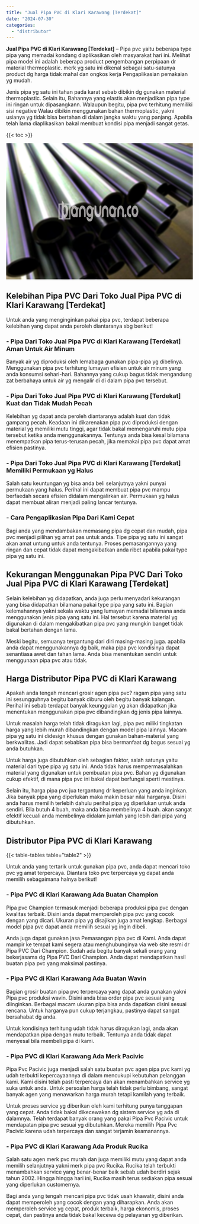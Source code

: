```yaml
---
title: "Jual Pipa PVC di Klari Karawang [Terdekat]"
date: "2024-07-30"
categories: 
  - "distributor"
---
```


**Jual Pipa PVC di Klari Karawang \[Terdekat\]** – Pipa pvc yaitu beberapa type pipa yang memadai kondang diaplikasikan oleh masyarakat hari ini. Melihat pipa model ini adalah beberapa product pengembangan perpipaan dr material thermoplastic. merk yg satu ini dikenal sebagai satu-satunya product dg harga tidak mahal dan ongkos kerja Pengaplikasian pemakaian yg mudah.

Jenis pipa yg satu ini tahan pada karat sebab dibikin dg gunakan material thermoplastic. Selain itu, Bahannya yang elastis akan menjadikan pipa type ini ringan untuk dipasangkann. Walaupun begitu, pipa pvc terhitung memiliki sisi negative Walau dibikin menggunakan bahan thermoplastic, yakni usianya yg tidak bisa bertahan di dalam jangka waktu yang panjang. Apabila telah lama diaplikasikan bakal membuat kondisi pipa menjadi sangat getas.

{{< toc >}}

![Jual Pipa PVC di Klari Karawang [Terdekat]](/images/jaul-pipa-pvc-07.png)

## Kelebihan Pipa PVC Dari Toko Jual Pipa PVC di Klari Karawang \[Terdekat\]

Untuk anda yang menginginkan pakai pipa pvc, terdapat beberapa kelebihan yang dapat anda peroleh diantaranya sbg berikut!

### \- Pipa Dari Toko Jual Pipa PVC di Klari Karawang \[Terdekat\] Aman Untuk Air Minum

Banyak air yg diproduksi oleh lemabaga gunakan pipa-pipa yg dibelinya. Menggunakan pipa pvc terhitung lumayan efisien untuk air minum yang anda konsumsi sehari-hari. Bahannya yang cukup bagus tidak mengandung zat berbahaya untuk air yg mengalir di di dalam pipa pvc tersebut.

### \- Pipa Dari Toko Jual Pipa PVC di Klari Karawang \[Terdekat\] Kuat dan Tidak Mudah Pecah

Kelebihan yg dapat anda peroleh diantaranya adalah kuat dan tidak gampang pecah. Keadaan ini dikarenakan pipa pvc diproduksi dengan material yg memiliki mutu tinggi, agar tidak bakal memengaruhi mutu pipa tersebut ketika anda menggunakannya. Tentunya anda bisa kesal bilamana menempatkan pipa terus-terusan pecah, jika memakai pipa pvc dapat amat efisien pastinya.

### \- Pipa Dari Toko Jual Pipa PVC di Klari Karawang \[Terdekat\] Memiliki Permukaan yg Halus

Salah satu keuntungan yg bisa anda beli selanjutnya yakni punyai permukaan yang halus. Perihal ini dapat membuat pipa pvc mampu berfaedah secara efisien didalam mengalirkan air. Permukaan yg halus dapat membuat aliran menjadi paling lancar tentunya.

### \- Cara Pengaplikasian Pipa Dari Kami Cepat

Bagi anda yang mendambakan memasang pipa dg cepat dan mudah, pipa pvc menjadi pilihan yg amat pas untuk anda. Tipe pipa yg satu ini sangat akan amat untung untuk anda tentunya. Proses pemasangannya yang ringan dan cepat tidak dapat mengakibatkan anda ribet apabila pakai type pipa yg satu ini.

## Kekurangan Menggunakan Pipa PVC Dari Toko Jual Pipa PVC di Klari Karawang \[Terdekat\]

Selain kelebihan yg didapatkan, anda juga perlu menyadari kekurangan yang bisa didapatkan bilamana pakai type pipa yang satu ini. Bagian kelemahannya yakni sekala waktu yang lumayan memadai bilamana anda menggunakan jenis pipa yang satu ini. Hal tersebut karena material yg digunakan di dalam mengakibatkan pipa pvc yang mungkin banget tidak bakal bertahan dengan lama.

Meski begitu, semuanya tergantung dari diri masing-masing juga. apabila anda dapat menggunakannya dg baik, maka pipa pvc kondisinya dapat senantiasa awet dan tahan lama. Anda bisa menentukan sendiri untuk menggunaan pipa pvc atau tidak.

## Harga Distributor Pipa PVC di Klari Karawang

Apakah anda tengah mencari grosir agen pipa pvc? ragam pipa yang satu ini sesungguhnya begitu banyak diburu oleh begitu banyak kalangan. Perihal ini sebab terdapat banyak keunggulan yg akan didapatkan jika menentukan menggunakan pipa pvc dibandingkan dg jenis pipa lainnya.

Untuk masalah harga telah tidak diragukan lagi, pipa pvc miliki tingkatan harga yang lebih murah dibandingkan dengan model pipa lainnya. Macam pipa yg satu ini didesign khusus dengan gunakan bahan-material yang berkwalitas. Jadi dapat sebabkan pipa bisa bermanfaat dg bagus sesuai yg anda butuhkan.

Untuk harga juga dibutuhkan oleh sebagian faktor, salah satunya yaitu material dari type pipa yg satu ini. Anda tidak harus mempermasalahkan material yang digunakan untuk pembuatan pipa pvc. Bahan yg digunakan cukup efektif, di mana pipa pvc ini bakal dapat berfungsi sperti mestinya.

Selain itu, harga pipa pvc jua tergantung dr keperluan yang anda inginkan. Jika banyak pipa yang diperlukan maka makin besar nilai harganya. Disini anda harus memilih terlebih dahulu perihal pipa yg diperlukan untuk anda sendiri. Bila butuh 4 buah, maka anda bisa membelinya 4 buah. akan sangat efektif kecuali anda membelinya didalam jumlah yang lebih dari pipa yang dibutuhkan.

## Distributor Pipa PVC di Klari Karawang

{{< table-tables table="table2" >}}

Untuk anda yang tertarik untuk gunakan pipa pvc, anda dapat mencari toko pvc yg amat terpercaya. Diantara toko pvc terpercaya yg dapat anda memilih sebagaimana halnya berikut!

### \- Pipa PVC di Klari Karawang Ada Buatan Champion

Pipa pvc Champion termasuk menjadi beberapa produksi pipa pvc dengan kwalitas terbaik. Disini anda dapat memperoleh pipa pvc yang cocok dengan yang dicari. Ukuran pipa yg disajikan juga amat lengkap. Berbagai model pipa pvc dapat anda memilih sesuai yg ingin dibeli.

Anda juga dapat gunakan jasa Pemasangan pipa pvc di Kami. Anda dapat mampir ke tempat kami segera atau menghubunginya via web site resmi dr Pipa PVC Dari Champion. Sudah ada begitu banyak sekali orang yang bekerjasama dg Pipa PVC Dari Champion. Anda dapat mendapatkan hasil buatan pipa pvc yang maksimal pastinya.

### \- Pipa PVC di Klari Karawang Ada Buatan Wavin

Bagian grosir buatan pipa pvc terpercaya yang dapat anda gunakan yakni Pipa pvc produksi wavin. Disini anda bisa order pipa pvc sesuai yang diinginkan. Berbagai macam ukuran pipa bisa anda dapatkan disini sesuai rencana. Untuk harganya pun cukup terjangkau, pastinya dapat sangat bersahabat dg anda.

Untuk kondisinya terhitung udah tidak harus diragukan lagi, anda akan mendapatkan pipa dengan mutu terbaik. Tentunya anda tidak dapat menyesal bila membeli pipa di kami.

### \- Pipa PVC di Klari Karawang Ada Merk Pacivic

Pipa Pvc Pacivic juga menjadi salah satu buatan pvc agen pipa pvc kami yg udah terbukti kepercayaannya di dalam mencukupi kebutuhan pelanggan kami. Kami disini telah pasti terpercaya dan akan menambahkan service yg suka untuk anda. Untuk persoalan harga telah tidak perlu bimbang, sangat banyak agen yang menawarkan harga murah tetapi kamilah yang terbaik.

Untuk proses service yg diberikan oleh kami terhitung punya tanggapan yang cepat. Anda tidak bakal dikecewakan dg sistem service yg ada di dalamnya. Telah terdapat banyak orang yang pakai Pipa Pvc Pacivic untuk mendapatan pipa pvc sesuai yg dibutuhkan. Mereka memilih Pipa Pvc Pacivic karena udah terpercaya dan sangat terjamin keamanannya.

### \- Pipa PVC di Klari Karawang Ada Produk Rucika

Salah satu agen merk pvc murah dan juga memiliki mutu yang dapat anda memilih selanjutnya yakni merk pipa pvc Rucika. Rucika telah terbukti menambahkan service yang benar-benar baik sebab udah berdiri sejak tahun 2002. Hingga hingga hari ini, Rucika masih terus sediakan pipa sesuai yang diperlukan customernya.

Bagi anda yang tengah mencari pipa pvc tidak usah khawatir, disini anda dapat memperoleh yang cocok dengan yang diharapkan. Anda akan memperoleh service yg cepat, produk terbaik, harga ekonomis, proses cepat, dan pastinya anda tidak bakal kecewa dg pelayanan yg diberikan.
